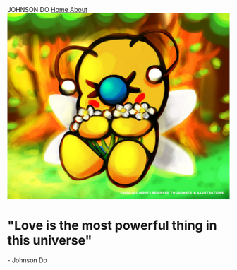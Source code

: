 <!DOCTYPE html>
<html lang="en">
<meta charset="UTF-8">
<title>Page Title</title>
<meta name="viewport" content="width=device-width,initial-scale=1">
<link rel="stylesheet" href="style.css">
<style>
</style>
<script src=""></script>

<head>
<div class="header">
<a>JOHNSON DO
</a>
<a href="">
Home
</a>
<a href="">
About
</a>
</div>
</head>
<body>

<img src="June_2020_Painting-1024x855.jpg">

<div class="contentbox">
 <h1>"Love is the most powerful thing in this universe"</h1>
 <p>- Johnson Do
 </p>
</div>
</body>
</html>
